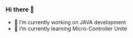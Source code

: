 ### Hi there 👋


- 🔭 I’m currently working on JAVA development
- 🌱 I’m currently learning Micro-Controller Unite
<!--
**frunoob/frunoob** is a ✨ _special_ ✨ repository because its `README.md` (this file) appears on your GitHub profile.

Here are some ideas to get you started:

[![GitHub Stats](https://github-readme-stats.vercel.app/api?username=frunoob)](https://github.com/anuraghazra/github-readme-stats)

[![Top Languages](https://github-readme-stats.vercel.app/api/top-langs/?username=frunoob&layout=compact)](https://github.com/anuraghazra/github-readme-stats)

- 🔭 I’m currently working on ...
- 🌱 I’m currently learning ...
- 👯 I’m looking to collaborate on ...
- 🤔 I’m looking for help with ...
- 💬 Ask me about ...
- 📫 How to reach me: ...
- 😄 Pronouns: ...
- ⚡ Fun fact: ...
-->

